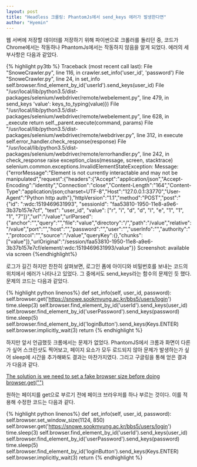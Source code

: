 ```yaml
---
layout: post
title: "Headless 크롤링: PhantomJs에서 send_keys 에러가 발생한다면"
author: "Hyemin"
---
```


웹 서버에 저장할 데이터를 저장하기 위해 파이썬으로 크롤러를 돌리던 중, 코드가 Chrome에서는 작동하나 PhantomJs에서는 작동하지 않음을 알게 되었다. 에러의 세부사항은 다음과 같았다.

{% highlight py3tb %}
Traceback (most recent call last):
  File "SnoweCrawler.py", line 116, in <module>
    crawler.set_info('user_id', 'password')
  File "SnoweCrawler.py", line 24, in set_info
    self.browser.find_element_by_id('userId').send_keys(user_id)
  File "/usr/local/lib/python3.5/dist-packages/selenium/webdriver/remote/webelement.py", line 479, in send_keys
    'value': keys_to_typing(value)})
  File "/usr/local/lib/python3.5/dist-packages/selenium/webdriver/remote/webelement.py", line 628, in _execute
    return self._parent.execute(command, params)
  File "/usr/local/lib/python3.5/dist-packages/selenium/webdriver/remote/webdriver.py", line 312, in execute
    self.error_handler.check_response(response)
  File "/usr/local/lib/python3.5/dist-packages/selenium/webdriver/remote/errorhandler.py", line 242, in check_response
    raise exception_class(message, screen, stacktrace)
selenium.common.exceptions.InvalidElementStateException: Message: {"errorMessage":"Element is not currently interactable and may not be manipulated","request":{"headers":{"Accept":"application/json","Accept-Encoding":"identity","Connection":"close","Content-Length":"164","Content-Type":"application/json;charset=UTF-8","Host":"127.0.0.1:33770","User-Agent":"Python http auth"},"httpVersion":"1.1","method":"POST","post":"{\"id\": \":wdc:1519469631993\", \"sessionId\": \"faa53810-1950-11e8-a9e6-3b37b157e7cf\", \"text\": \"user_id\", \"value\": [\"r\", \"i\", \"d\", \"d\", \"l\", \"e\", \"1\", \"1\", \"1\", \"7\"]}","url":"/value","urlParsed":{"anchor":"","query":"","file":"value","directory":"/","path":"/value","relative":"/value","port":"","host":"","password":"","user":"","userInfo":"","authority":"","protocol":"","source":"/value","queryKey":{},"chunks":["value"]},"urlOriginal":"/session/faa53810-1950-11e8-a9e6-3b37b157e7cf/element/:wdc:1519469631993/value"}}
Screenshot: available via screen
{%endhighlight%}

로그가 길긴 하지만 찬찬히 살펴보면, 로그인 폼에 아이디와 비밀번호를 보내는 코드의 위치에서 에러가 나타나고 있었다. 그 중에서도 send_keys라는 함수의 문제인 듯 했다. 문제의 코드는 다음과 같았다.

{% highlight python linenos%}
def set_info(self, user_id, password):
    self.browser.get('https://snowe.sookmyung.ac.kr/bbs5/users/login')
    time.sleep(3)
    self.browser.find_element_by_id('userId').send_keys(user_id)
    self.browser.find_element_by_id('userPassword').send_keys(password)
    time.sleep(5)
    self.browser.find_element_by_id('loginButton').send_keys(Keys.ENTER)
    self.browser.implicitly_wait(3)
    return
{% endhighlight %}

하지만 앞서 언급했듯 크롬에서는 문제가 없었다. PhantomJS에서 크롬과 화면이 다른가 싶어 스크린샷도 찍어보고, 페이지 요소가 모두 로드되지 않아 문제가 발생하는가 싶어 sleep에 시간을 추가해봐도 결과는 마찬가지였다. 그리고 구글링을 통해 얻은 결과가 다음과 같다.

[The solution is we need to set a fake browser size before doing browser.get("")](https://github.com/ariya/phantomjs/issues/11637)

원하는 페이지를 get으로 부르기 전에 페이크 브라우저를 하나 부르는 것이다. 이를 적용해 수정한 코드는 다음과 같다.

{% highlight python linenos%}
def set_info(self, user_id, password):
    self.browser.set_window_size(1124, 850)
    self.browser.get('https://snowe.sookmyung.ac.kr/bbs5/users/login')
    time.sleep(3)
    self.browser.find_element_by_id('userId').send_keys(user_id)
    self.browser.find_element_by_id('userPassword').send_keys(password)
    time.sleep(5)
    self.browser.find_element_by_id('loginButton').send_keys(Keys.ENTER)
    self.browser.implicitly_wait(3)
    return
{% endhighlight %}
